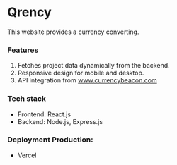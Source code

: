 # **Qrency**

This website provides a currency converting.

### **Features**
1. Fetches project data dynamically from the backend.
2. Responsive design for mobile and desktop.
3. API integration from www.currencybeacon.com

### **Tech stack**
- Frontend: React.js
- Backend: Node.js, Express.js

### **Deployment Production:**
- Vercel
